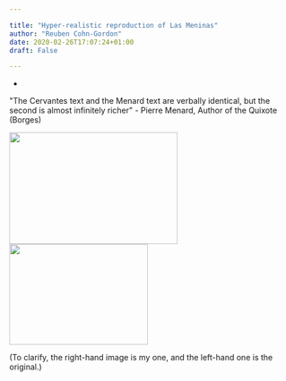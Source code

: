 ```yaml
---

title: "Hyper-realistic reproduction of Las Meninas"
author: "Reuben Cohn-Gordon"
date: 2020-02-26T17:07:24+01:00
draft: False

---
```

-

"The Cervantes text and the Menard text are verbally identical, but the second is almost infinitely richer" - Pierre Menard, Author of the Quixote (Borges)

<!-- "Composing the *Quixote* in the early seventeenth century was a reasonable, necessary, perhaps even inevitable undertaking; in the early twentieth, it is virtually impossible." - Pierre Menard, Author of the Quixote (Borges) -->

<html>
<head>
  <meta charset=utf-8 />
  <title></title>
  <style>
    div.container {
      display:inline-block;
    }

    p {
      text-align:center;
    }
  </style>
</head>
<body>
  <div class="container">
    <img src="/img/meninasoriginal.jpeg" height="200" width="300" />
  </div>
  <div class="container">
    <img class="middle-img" src="/img/velazquez.jpg"/ height="180" width="247" />

</div>
</body>
</html>


(To clarify, the right-hand image is my one, and the left-hand one is the original.)

<!-- Look, I know what you're thinking: why would anyone paint a brush-stroke-for-brush-stroke replica of Las Meninas? It's needless. -->

<!-- And yes, I take your point - the time I put into this visually perfect replica of Velázquez's masterpiece was probably not well spent, but let me explain. -->

<!-- let me try to justify it -->
<!-- can see the stultifying pointlessness of this kind of hyper-realism. But let's not  -->


<!-- What I'm trying to do here is basically the same as what [Pierre Menard](http://hispanlit.qwriting.qc.cuny.edu/files/2011/06/Borges-Pierre-Menard.pdf) was trying to do when he rewrote a chapter of Don Quixote word for word. In Borges' words, Menard had "no intention of copying" Cervantes, and similarly, when I recreated Velazquez' ingenious inversion of artist and subject, painstakingly replicating every line of the original (especially the dog), I wasn't copying. -->

<!-- I guess what I'm saying is that, even though it might seem like an uncreative act to just produce a photo-realistic copy of a painting like I've done above, the act of recontextualizing it in the 20th century is really new and important.  -->

<!-- when I painted La Princessa -->
<!-- virtually indistinguishable from her representation in Velázquez' original masterpiece, I wasn't trying to copy. I was trying to reinvent. -->
